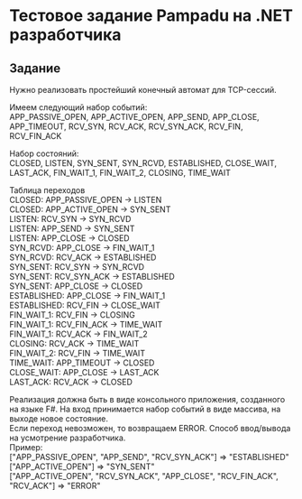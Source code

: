 # Тестовое задание Pampadu на .NET разработчика
## Задание

Нужно реализовать простейший конечный автомат для TCP-сессий.  

Имеем следующий набор событий:  
APP_PASSIVE_OPEN, APP_ACTIVE_OPEN, APP_SEND, APP_CLOSE, APP_TIMEOUT, RCV_SYN, RCV_ACK, RCV_SYN_ACK, RCV_FIN, RCV_FIN_ACK

Набор состояний:  
CLOSED, LISTEN, SYN_SENT, SYN_RCVD, ESTABLISHED, CLOSE_WAIT, LAST_ACK, FIN_WAIT_1, FIN_WAIT_2, CLOSING, TIME_WAIT

Таблица переходов  
CLOSED: APP_PASSIVE_OPEN -> LISTEN  
CLOSED: APP_ACTIVE_OPEN  -> SYN_SENT  
LISTEN: RCV_SYN          -> SYN_RCVD  
LISTEN: APP_SEND         -> SYN_SENT  
LISTEN: APP_CLOSE        -> CLOSED  
SYN_RCVD: APP_CLOSE      -> FIN_WAIT_1  
SYN_RCVD: RCV_ACK        -> ESTABLISHED  
SYN_SENT: RCV_SYN        -> SYN_RCVD  
SYN_SENT: RCV_SYN_ACK    -> ESTABLISHED  
SYN_SENT: APP_CLOSE      -> CLOSED  
ESTABLISHED: APP_CLOSE   -> FIN_WAIT_1  
ESTABLISHED: RCV_FIN     -> CLOSE_WAIT  
FIN_WAIT_1: RCV_FIN      -> CLOSING  
FIN_WAIT_1: RCV_FIN_ACK  -> TIME_WAIT  
FIN_WAIT_1: RCV_ACK      -> FIN_WAIT_2  
CLOSING: RCV_ACK         -> TIME_WAIT  
FIN_WAIT_2: RCV_FIN      -> TIME_WAIT  
TIME_WAIT: APP_TIMEOUT   -> CLOSED  
CLOSE_WAIT: APP_CLOSE    -> LAST_ACK  
LAST_ACK: RCV_ACK        -> CLOSED  

Реализация должна быть в виде консольного приложения, созданного на языке F#. На вход принимается набор событий в виде массива, на выходе новое состояние.  
Если переход невозможен, то возвращаем ERROR. Способ ввод/вывода на усмотрение разработчика.  
Пример:  
["APP_PASSIVE_OPEN", "APP_SEND", "RCV_SYN_ACK"] =>  "ESTABLISHED"  
["APP_ACTIVE_OPEN"] =>  "SYN_SENT"  
["APP_ACTIVE_OPEN", "RCV_SYN_ACK", "APP_CLOSE", "RCV_FIN_ACK", "RCV_ACK"] =>  "ERROR"
